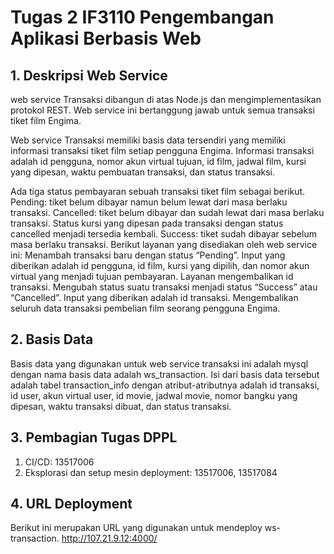 # Tugas 2 IF3110 Pengembangan Aplikasi Berbasis Web

## 1. Deskripsi Web Service

web service Transaksi dibangun di atas Node.js dan mengimplementasikan protokol REST. Web service ini bertanggung jawab untuk semua transaksi tiket film Engima.

Web service Transaksi memiliki basis data tersendiri yang memiliki informasi transaksi tiket film setiap pengguna Engima. Informasi transaksi adalah id pengguna, nomor akun virtual tujuan, id film, jadwal film, kursi yang dipesan, waktu pembuatan transaksi, dan status transaksi.

Ada tiga status pembayaran sebuah transaksi tiket film sebagai berikut.
Pending: tiket belum dibayar namun belum lewat dari masa berlaku transaksi.
Cancelled: tiket belum dibayar dan sudah lewat dari masa berlaku transaksi. Status kursi yang dipesan pada transaksi dengan status cancelled menjadi tersedia kembali.
Success: tiket sudah dibayar sebelum masa berlaku transaksi.
Berikut layanan yang disediakan oleh web service ini:
Menambah transaksi baru dengan status “Pending”. Input yang diberikan adalah id pengguna, id film, kursi yang dipilih, dan nomor akun virtual yang menjadi tujuan pembayaran. Layanan mengembalikan id transaksi.
Mengubah status suatu transaksi menjadi status “Success” atau “Cancelled”. Input yang diberikan adalah id transaksi.
Mengembalikan seluruh data transaksi pembelian film seorang pengguna Engima.

## 2. Basis Data

Basis data yang digunakan untuk web service transaksi ini adalah mysql dengan nama basis data adalah ws_transaction. Isi dari basis data tersebut adalah tabel transaction_info dengan atribut-atributnya adalah id transaksi, id user, akun virtual user, id movie, jadwal movie, nomor bangku yang dipesan, waktu transaksi dibuat, dan status transaksi.

## 3. Pembagian Tugas DPPL

1. CI/CD: 13517006
2. Eksplorasi dan setup mesin deployment: 13517006, 13517084

## 4. URL Deployment

Berikut ini merupakan URL yang digunakan untuk mendeploy ws-transaction.
http://107.21.9.12:4000/



